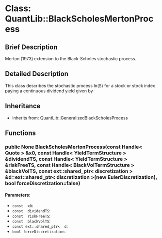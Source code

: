 # Class: QuantLib::BlackScholesMertonProcess

## Brief Description
Merton (1973) extension to the Black-Scholes stochastic process. 

## Detailed Description
This class describes the stochastic process ln(S) for a stock or stock index paying a continuous dividend yield given by  

## Inheritance
- Inherits from: QuantLib::GeneralizedBlackScholesProcess

## Functions
### public None BlackScholesMertonProcess(const Handle< Quote > &x0, const Handle< YieldTermStructure > &dividendTS, const Handle< YieldTermStructure > &riskFreeTS, const Handle< BlackVolTermStructure > &blackVolTS, const ext::shared_ptr< discretization > &d=ext::shared_ptr< discretization >(new EulerDiscretization), bool forceDiscretization=false)

#### Parameters:
- `const  x0`: 
- `const  dividendTS`: 
- `const  riskFreeTS`: 
- `const  blackVolTS`: 
- `const ext::shared_ptr<  d`: 
- `bool forceDiscretization`: 

